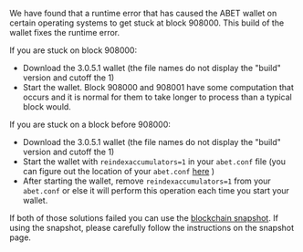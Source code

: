 We have found that a runtime error that has caused the ABET wallet on certain operating systems to get stuck at block 908000. This build of the wallet fixes the runtime error.

If you are stuck on block 908000:
- Download the 3.0.5.1 wallet (the file names do not display the "build" version and cutoff the 1)
- Start the wallet. Block 908000 and 908001 have some computation that occurs and it is normal for them to take longer to process than a typical block would.

If you are stuck on a block before 908000:
- Download the 3.0.5.1 wallet (the file names do not display the "build" version and cutoff the 1)
- Start the wallet with `reindexaccumulators=1` in your `abet.conf` file (you can figure out the location of your `abet.conf` [here](https://abet.freshdesk.com/support/solutions/articles/30000004664-where-are-my-wallet-dat-blockchain-and-configuration-conf-files-located-) )
- After starting the wallet, remove `reindexaccumulators=1` from your `abet.conf` or else it will perform this operation each time you start your wallet.

If both of those solutions failed you can use the [blockchain snapshot](http://178.254.23.111/~pub/ABET/Daily-Snapshots-Html/ABET-Daily-Snapshots.html). If using the snapshot, please carefully follow the instructions on the snapshot page.
